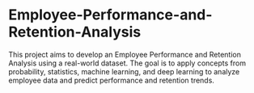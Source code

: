 # Employee-Performance-and-Retention-Analysis
This project aims to develop an Employee Performance and Retention Analysis using a real-world dataset. The goal is to apply concepts from probability, statistics, machine learning, and deep learning to analyze employee data and predict performance and retention trends.
